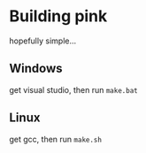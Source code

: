 # Building pink

hopefully simple...

## Windows

get visual studio, then run `make.bat`

## Linux

get gcc, then run `make.sh`
